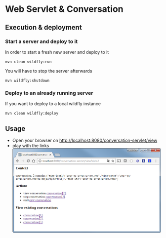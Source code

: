 # Web Servlet & Conversation

## Execution & deployment

### Start a server and deploy to it
In order to start a fresh new server and deploy to it

```
mvn clean wildfly:run
```

You will have to stop the server afterwards

```
mvn wildfly:shutdown
```

### Deploy to an already running server

If you want to deploy to a local wildfly instance

```
mvn clean wildfly:deploy
```

## Usage

- Open your browser on [http://localhost:8080/conversation-servlet/view](http://localhost:8080/conversation-servlet/view)
- play with the links
    ![WebServlet with conversation](src/doc/images/conversation-servlet.png?raw=true "conversation webservlet")
